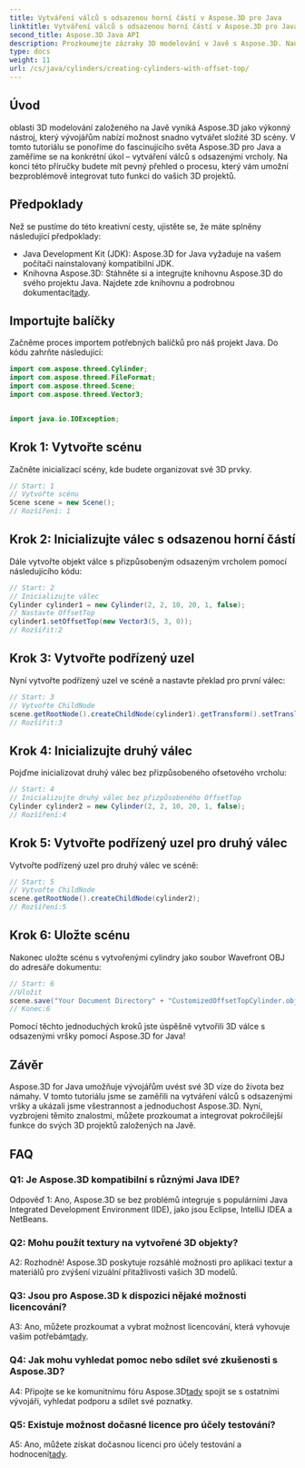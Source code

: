 ```yaml
---
title: Vytváření válců s odsazenou horní částí v Aspose.3D pro Java
linktitle: Vytváření válců s odsazenou horní částí v Aspose.3D pro Java
second_title: Aspose.3D Java API
description: Prozkoumejte zázraky 3D modelování v Javě s Aspose.3D. Naučte se bez námahy vytvářet podmanivé válce s ofsetovými vršky.
type: docs
weight: 11
url: /cs/java/cylinders/creating-cylinders-with-offset-top/
---
```

## Úvod

oblasti 3D modelování založeného na Javě vyniká Aspose.3D jako výkonný nástroj, který vývojářům nabízí možnost snadno vytvářet složité 3D scény. V tomto tutoriálu se ponoříme do fascinujícího světa Aspose.3D pro Java a zaměříme se na konkrétní úkol – vytváření válců s odsazenými vrcholy. Na konci této příručky budete mít pevný přehled o procesu, který vám umožní bezproblémově integrovat tuto funkci do vašich 3D projektů.

## Předpoklady

Než se pustíme do této kreativní cesty, ujistěte se, že máte splněny následující předpoklady:

- Java Development Kit (JDK): Aspose.3D for Java vyžaduje na vašem počítači nainstalovaný kompatibilní JDK.
-  Knihovna Aspose.3D: Stáhněte si a integrujte knihovnu Aspose.3D do svého projektu Java. Najdete zde knihovnu a podrobnou dokumentaci[tady](https://releases.aspose.com/3d/java/).

## Importujte balíčky

Začněme proces importem potřebných balíčků pro náš projekt Java. Do kódu zahrňte následující:

```java
import com.aspose.threed.Cylinder;
import com.aspose.threed.FileFormat;
import com.aspose.threed.Scene;
import com.aspose.threed.Vector3;


import java.io.IOException;
```

## Krok 1: Vytvořte scénu

Začněte inicializací scény, kde budete organizovat své 3D prvky.

```java
// Start: 1
// Vytvořte scénu
Scene scene = new Scene();
// Rozšíření: 1
```

## Krok 2: Inicializujte válec s odsazenou horní částí

Dále vytvořte objekt válce s přizpůsobeným odsazeným vrcholem pomocí následujícího kódu:

```java
// Start: 2
// Inicializujte válec
Cylinder cylinder1 = new Cylinder(2, 2, 10, 20, 1, false);
// Nastavte OffsetTop
cylinder1.setOffsetTop(new Vector3(5, 3, 0));
// Rozšířit:2
```

## Krok 3: Vytvořte podřízený uzel

Nyní vytvořte podřízený uzel ve scéně a nastavte překlad pro první válec:

```java
// Start: 3
// Vytvořte ChildNode
scene.getRootNode().createChildNode(cylinder1).getTransform().setTranslation(10, 0, 0);
// Rozšířit:3
```

## Krok 4: Inicializujte druhý válec

Pojďme inicializovat druhý válec bez přizpůsobeného ofsetového vrcholu:

```java
// Start: 4
// Inicializujte druhý válec bez přizpůsobeného OffsetTop
Cylinder cylinder2 = new Cylinder(2, 2, 10, 20, 1, false);
// Rozšíření:4
```

## Krok 5: Vytvořte podřízený uzel pro druhý válec

Vytvořte podřízený uzel pro druhý válec ve scéně:

```java
// Start: 5
// Vytvořte ChildNode
scene.getRootNode().createChildNode(cylinder2);
// Rozšíření:5
```

## Krok 6: Uložte scénu

Nakonec uložte scénu s vytvořenými cylindry jako soubor Wavefront OBJ do adresáře dokumentu:

```java
// Start: 6
//Uložit
scene.save("Your Document Directory" + "CustomizedOffsetTopCylinder.obj", FileFormat.WAVEFRONTOBJ);
// Konec:6
```

Pomocí těchto jednoduchých kroků jste úspěšně vytvořili 3D válce s odsazenými vršky pomocí Aspose.3D for Java!

## Závěr

Aspose.3D for Java umožňuje vývojářům uvést své 3D vize do života bez námahy. V tomto tutoriálu jsme se zaměřili na vytváření válců s odsazenými vršky a ukázali jsme všestrannost a jednoduchost Aspose.3D. Nyní, vyzbrojeni těmito znalostmi, můžete prozkoumat a integrovat pokročilejší funkce do svých 3D projektů založených na Javě.

## FAQ

### Q1: Je Aspose.3D kompatibilní s různými Java IDE?

Odpověď 1: Ano, Aspose.3D se bez problémů integruje s populárními Java Integrated Development Environment (IDE), jako jsou Eclipse, IntelliJ IDEA a NetBeans.

### Q2: Mohu použít textury na vytvořené 3D objekty?

A2: Rozhodně! Aspose.3D poskytuje rozsáhlé možnosti pro aplikaci textur a materiálů pro zvýšení vizuální přitažlivosti vašich 3D modelů.

### Q3: Jsou pro Aspose.3D k dispozici nějaké možnosti licencování?

A3: Ano, můžete prozkoumat a vybrat možnost licencování, která vyhovuje vašim potřebám[tady](https://purchase.aspose.com/buy).

### Q4: Jak mohu vyhledat pomoc nebo sdílet své zkušenosti s Aspose.3D?

 A4: Připojte se ke komunitnímu fóru Aspose.3D[tady](https://forum.aspose.com/c/3d/18) spojit se s ostatními vývojáři, vyhledat podporu a sdílet své poznatky.

### Q5: Existuje možnost dočasné licence pro účely testování?

 A5: Ano, můžete získat dočasnou licenci pro účely testování a hodnocení[tady](https://purchase.aspose.com/temporary-license/).